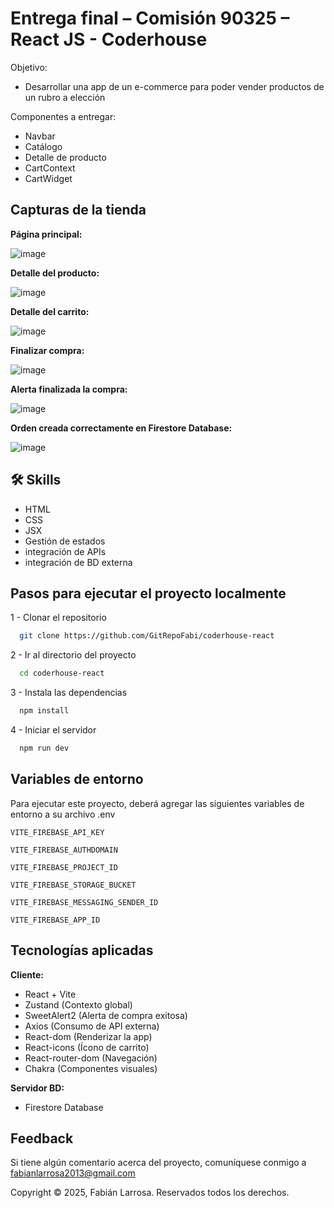 
# Entrega final – Comisión 90325 – React JS - Coderhouse

Objetivo:

- Desarrollar una app de un e-commerce para poder vender productos de un rubro a elección

Componentes a entregar:
- Navbar
- Catálogo
- Detalle de producto
- CartContext
- CartWidget
## Capturas de la tienda

**Página principal:**

![image](https://github.com/user-attachments/assets/5fdf5675-f906-43e3-bc4d-5cb59bb8e0fa)

**Detalle del producto:**

![image](https://github.com/user-attachments/assets/5f8fc37d-5052-4c60-b9ab-f0e812ddaccb)

**Detalle del carrito:**

![image](https://github.com/user-attachments/assets/53acb9b5-eb0a-4537-94b3-0affeabb602a)

**Finalizar compra:**

![image](https://github.com/user-attachments/assets/3a4b7ddd-8431-479d-bd51-22df6d5e17bc)

**Alerta finalizada la compra:**

![image](https://github.com/user-attachments/assets/34412436-a183-4de7-b8a0-ddaf635cefc7)

**Orden creada correctamente en Firestore Database:**

![image](https://github.com/user-attachments/assets/d92d487d-8d82-4aef-84e2-e162a350ea16)


## 🛠 Skills
- HTML
- CSS
- JSX
- Gestión de estados
- integración de APIs
- integración de BD externa


## Pasos para ejecutar el proyecto localmente

1 - Clonar el repositorio

```bash
  git clone https://github.com/GitRepoFabi/coderhouse-react
```

2 - Ir al directorio del proyecto

```bash
  cd coderhouse-react
```

3 - Instala las dependencias

```bash
  npm install
```

4 - Iniciar el servidor

```bash
  npm run dev
```


## Variables de entorno

Para ejecutar este proyecto, deberá agregar las siguientes variables de entorno a su archivo .env

`VITE_FIREBASE_API_KEY`

`VITE_FIREBASE_AUTHDOMAIN`

`VITE_FIREBASE_PROJECT_ID`

`VITE_FIREBASE_STORAGE_BUCKET`

`VITE_FIREBASE_MESSAGING_SENDER_ID`

`VITE_FIREBASE_APP_ID`
## Tecnologías aplicadas

**Cliente:** 

- React + Vite
- Zustand (Contexto global)
- SweetAlert2 (Alerta de compra exitosa)
- Axios (Consumo de API externa)
- React-dom (Renderizar la app)
- React-icons (Ícono de carrito)
- React-router-dom (Navegación)
- Chakra (Componentes visuales)

**Servidor BD:** 

- Firestore Database
  
## Feedback

Si tiene algún comentario acerca del proyecto, comuníquese conmigo a fabianlarrosa2013@gmail.com

Copyright © 2025, Fabián Larrosa. Reservados todos los derechos.
